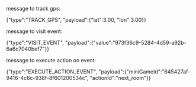 message to track gps:

{"type":"TRACK_GPS", "payload":{"lat":3.00, "lon":3.00}}

message to visit event:

{"type":"VISIT_EVENT", "payload":{"value":"973f36c9-5284-4d59-a92b-6a6c7040bef7"}}

message to execute action on event: 

{"type":"EXECUTE_ACTION_EVENT", "payload":{"miniGameId":"645427af-9416-4c6c-938f-8f601200534c", "actionId":"next_room"}}
